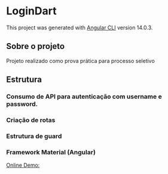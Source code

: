 # LoginDart

This project was generated with [Angular CLI](https://github.com/angular/angular-cli) version 14.0.3.

## Sobre o projeto

Projeto realizado como prova prática para processo seletivo

## Estrutura

### Consumo de API para autenticação com username e password.
### Criação de rotas
### Estrutura de guard
### Framework Material (Angular)

<a href="https://dart.viploja.com.br/">Online Demo: </a>